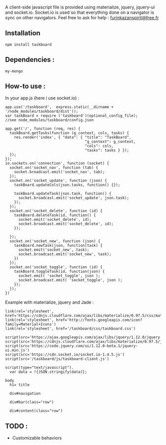 A client-side javascript file is provided using materialize, jquery, jquery-ui and socket.io.
Socket.io is used so that everything done on a navigator is sync on other navigators.
Feel free to ask for help : furinkazanspirit@free.fr

Installation
--------------

    npm install taskboard

Dependencies :
--------------

    my-mongo

How-to use :
--------------

In your app.js (here i use socket.io) :

    app.use('/taskboard',  express.static(__dirname + '/node_modules/taskboard/dist'));
    var taskBoard = require ('taskboard')(optional_config_file);
    //see node_modules/taskboard/config.json

    app.get('/', function (req, res) {
      taskBoard.getTasks(function (g_context, cols, tasks) {
        res.render('index', { "data": { "title": "TaskBoard",
                                        "g_context": g_context,
                                        "cols": cols,
                                        "tasks": tasks } });
      });
    });
    io.sockets.on('connection', function (socket) {
      socket.on('socket_nav', function (tab) {
        socket.broadcast.emit('socket_nav', tab);
      });
      socket.on('socket_update', function (json) {
        taskBoard.updateCols(json.tasks, function() {});

        taskBoard.updateTask(json.task, function() {
          socket.broadcast.emit('socket_update', json.task);
        });
      });
      socket.on('socket_delete', function (id) {
        taskBoard.deleteTask(id, function() {
          socket.emit('socket_delete', id);
          socket.broadcast.emit('socket_delete', id);
        });

      });
      socket.on('socket_new', function (json) {
        taskBoard.newTask(json, function(task) {
          socket.emit('socket_new', task);
          socket.broadcast.emit('socket_new', task);
        })
      });
      socket.on('socket_toggle', function (id) {
        taskBoard.toggleTask(id, function(json) {
          socket.emit( 'socket_toggle', json );
          socket.broadcast.emit( 'socket_toggle', json );
        });
      });
    })



Example with materialize, jquery and Jade :

    link(rel='stylesheet', href='https://cdnjs.cloudflare.com/ajax/libs/materialize/0.97.5/css/materialize.min.css')
    link(rel='stylesheet', href='http://fonts.googleapis.com/icon?family=Material+Icons')
    link(rel='stylesheet', href='/taskboard/css/taskboard.css')

    script(src='https://ajax.googleapis.com/ajax/libs/jquery/1.12.0/jquery.min.js')
    script(src='https://cdnjs.cloudflare.com/ajax/libs/materialize/0.97.5/js/materialize.min.js')
    script(src='https://code.jquery.com/ui/1.12.0-beta.1/jquery-ui.min.js')
    script(src='https://cdn.socket.io/socket.io-1.4.5.js')
    script(src='/taskboard/js/taskboard-client.js')

    script(type="text/javascript").
      var data = !{JSON.stringify(data)};

    body
      h1= title

      div#navigation

      div#bar(class="row")

      div#content(class="row")

TODO :
--------------

- Customizable behaviors
